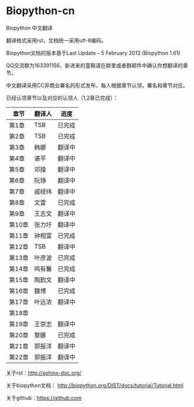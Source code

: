 Biopython-cn
============

Biopython 中文翻译

翻译格式采用rst，文档统一采用utf-8编码。  

Biopython文档的版本基于Last Update – 5 February 2013 (Biopython 1.61)  

QQ交流群为163391156，新进来的童鞋请在群里或者群邮件中确认你想翻译的章节。

中文翻译采用CC非商业署名的形式发布，每人根据章节认领，署名和章节对应。

已经认领章节以及对应的认领人（1,2章已完成）：

| 章节   | 翻译人  | 进度 |
| ---- | ---- | ---- |
| 第1章  | TSB  | 已完成 |
| 第2章  | TSB  | 已完成 |
| 第3章  |   韩娜  | 翻译中        |
| 第4章  |   谌平 |  翻译中   |
| 第5章  | 邓操   |  翻译中   |
| 第6章  | 阮铮   |   翻译中 |
| 第7章  | 戚经纬 | 翻译中  |
| 第8章  | 文雷    | 已完成  |
| 第9章  | 王志文  |翻译中  |
| 第10章 | 张力圩  |翻译中   |
| 第11章 | 钟相富  |已完成  |
| 第12章 | TSB  |   翻译中  |
| 第13章 | 叶彦波  | 已完成 |
| 第14章 | 鸣有馨  | 已完成 |
| 第15章 | 陶韵文  |   翻译中 |
| 第16章 | 魏博   | 已完成  |
| 第17章 | 叶远浓 | 翻译中  |
| 第18章 |      |   |
| 第19章 | 王崇志 | 翻译中  |
| 第20章 | 黎娜 | 已完成 |
| 第21章 | 郭振洋 | 翻译中  |
| 第22章 | 郭振洋 | 翻译中  |



关于rst：http://sphinx-doc.org/

关于biopython文档： http://biopython.org/DIST/docs/tutorial/Tutorial.html

关于github：https://github.com
